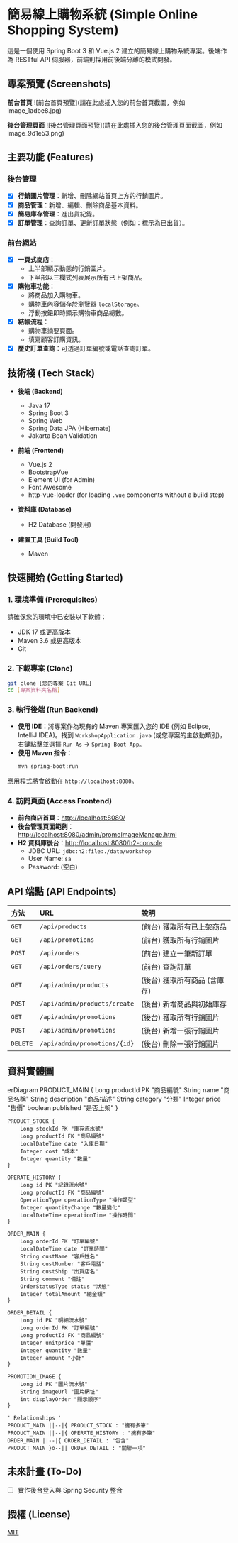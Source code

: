# 簡易線上購物系統 (Simple Online Shopping System)

這是一個使用 Spring Boot 3 和 Vue.js 2 建立的簡易線上購物系統專案。後端作為 RESTful API 伺服器，前端則採用前後端分離的模式開發。

## 專案預覽 (Screenshots)

**前台首頁**
![前台首頁預覽](請在此處插入您的前台首頁截圖，例如 image_1adbe8.jpg)

**後台管理頁面**
![後台管理頁面預覽](請在此處插入您的後台管理頁面截圖，例如 image_9d1e53.png)

## 主要功能 (Features)

### 後台管理
- [x] **行銷圖片管理**：新增、刪除網站首頁上方的行銷圖片。
- [x] **商品管理**：新增、編輯、刪除商品基本資料。
- [x] **簡易庫存管理**：進出貨紀錄。
- [x] **訂單管理**：查詢訂單、更新訂單狀態（例如：標示為已出貨）。

### 前台網站
- [x] **一頁式商店**：
    - 上半部顯示動態的行銷圖片。
    - 下半部以三欄式列表展示所有已上架商品。
- [x] **購物車功能**：
    - 將商品加入購物車。
    - 購物車內容儲存於瀏覽器 `localStorage`。
    - 浮動按鈕即時顯示購物車商品總數。
- [x] **結帳流程**：
    - 購物車摘要頁面。
    - 填寫顧客訂購資訊。
- [x] **歷史訂單查詢**：可透過訂單編號或電話查詢訂單。

## 技術棧 (Tech Stack)

* **後端 (Backend)**
    * Java 17
    * Spring Boot 3
    * Spring Web
    * Spring Data JPA (Hibernate)
    * Jakarta Bean Validation

* **前端 (Frontend)**
    * Vue.js 2
    * BootstrapVue
    * Element UI (for Admin)
    * Font Awesome
    * http-vue-loader (for loading `.vue` components without a build step)

* **資料庫 (Database)**
    * H2 Database (開發用)

* **建置工具 (Build Tool)**
    * Maven

## 快速開始 (Getting Started)

### 1. 環境準備 (Prerequisites)
請確保您的環境中已安裝以下軟體：
* JDK 17 或更高版本
* Maven 3.6 或更高版本
* Git

### 2. 下載專案 (Clone)
```bash
git clone [您的專案 Git URL]
cd [專案資料夾名稱]
```

### 3. 執行後端 (Run Backend)
* **使用 IDE**：將專案作為現有的 Maven 專案匯入您的 IDE (例如 Eclipse, IntelliJ IDEA)。找到 `WorkshopApplication.java` (或您專案的主啟動類別)，右鍵點擊並選擇 `Run As` -> `Spring Boot App`。
* **使用 Maven 指令**：
    ```bash
    mvn spring-boot:run
    ```
應用程式將會啟動在 `http://localhost:8080`。

### 4. 訪問頁面 (Access Frontend)
* **前台商店首頁**：[http://localhost:8080/](http://localhost:8080/)
* **後台管理頁面範例**：[http://localhost:8080/admin/promoImageManage.html](http://localhost:8080/admin/promoImageManage.html)
* **H2 資料庫後台**：[http://localhost:8080/h2-console](http://localhost:8080/h2-console)
    * JDBC URL: `jdbc:h2:file:./data/workshop`
    * User Name: `sa`
    * Password: (空白)

## API 端點 (API Endpoints)

| 方法 | URL | 說明 |
| :--- | :--- | :--- |
| `GET` | `/api/products` | (前台) 獲取所有已上架商品 |
| `GET` | `/api/promotions` | (前台) 獲取所有行銷圖片 |
| `POST`| `/api/orders` | (前台) 建立一筆新訂單 |
| `GET` | `/api/orders/query` | (前台) 查詢訂單 |
| `GET` | `/api/admin/products` | (後台) 獲取所有商品 (含庫存) |
| `POST`| `/api/admin/products/create`| (後台) 新增商品與初始庫存 |
| `GET` | `/api/admin/promotions` | (後台) 獲取所有行銷圖片 |
| `POST`| `/api/admin/promotions` | (後台) 新增一張行銷圖片 |
| `DELETE`| `/api/admin/promotions/{id}`| (後台) 刪除一張行銷圖片 |

## 資料實體圖
erDiagram
    PRODUCT_MAIN {
        Long productId PK "商品編號"
        String name "商品名稱"
        String description "商品描述"
        String category "分類"
        Integer price "售價"
        boolean published "是否上架"
    }

    PRODUCT_STOCK {
        Long stockId PK "庫存流水號"
        Long productId FK "商品編號"
        LocalDateTime date "入庫日期"
        Integer cost "成本"
        Integer quantity "數量"
    }

    OPERATE_HISTORY {
        Long id PK "紀錄流水號"
        Long productId FK "商品編號"
        OperationType operationType "操作類型"
        Integer quantityChange "數量變化"
        LocalDateTime operationTime "操作時間"
    }

    ORDER_MAIN {
        Long orderId PK "訂單編號"
        LocalDateTime date "訂單時間"
        String custName "客戶姓名"
        String custNumber "客戶電話"
        String custShip "出貨店名"
        String comment "備註"
        OrderStatusType status "狀態"
        Integer totalAmount "總金額"
    }

    ORDER_DETAIL {
        Long id PK "明細流水號"
        Long orderId FK "訂單編號"
        Long productId FK "商品編號"
        Integer unitprice "單價"
        Integer quantity "數量"
        Integer amount "小計"
    }

    PROMOTION_IMAGE {
        Long id PK "圖片流水號"
        String imageUrl "圖片網址"
        int displayOrder "顯示順序"
    }

    ' Relationships '
    PRODUCT_MAIN ||--|{ PRODUCT_STOCK : "擁有多筆"
    PRODUCT_MAIN ||--|{ OPERATE_HISTORY : "擁有多筆"
    ORDER_MAIN ||--|{ ORDER_DETAIL : "包含"
    PRODUCT_MAIN }o--|| ORDER_DETAIL : "關聯一項"

## 未來計畫 (To-Do)
- [ ] 實作後台登入與 Spring Security 整合

## 授權 (License)
[MIT](https://choosealicense.com/licenses/mit/)
